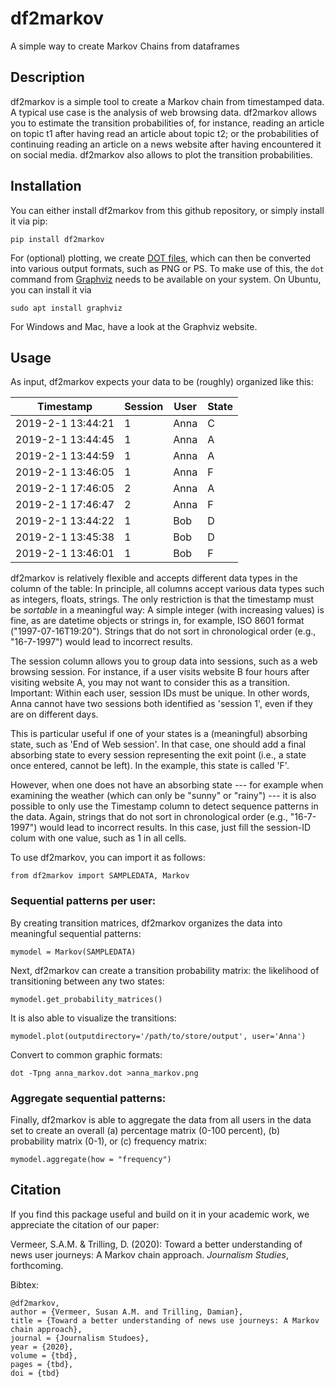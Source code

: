 # df2markov
A simple way to create Markov Chains from dataframes

## Description
df2markov is a simple tool to create a Markov chain from timestamped data. A typical use case is the analysis of web browsing data. df2markov allows you to estimate the transition probabilities of, for instance, reading an article on topic t1 after having read an article about topic t2; or the probabilities of continuing reading an article on a news website after having encountered it on social media. df2markov also allows to plot the transition probabilities.


## Installation
You can either install df2markov from this github repository, or simply install it via pip:
```
pip install df2markov
```

For (optional) plotting, we create [DOT files](https://en.wikipedia.org/wiki/DOT_(graph_description_language)), which can then be converted into various output formats, such as PNG or PS. To make use of this, the `dot` command from [Graphviz](http://graphviz.org) needs to be available on your system. On Ubuntu, you can install it via

```
sudo apt install graphviz
```

For Windows and Mac, have a look at the Graphviz website.


## Usage

As input, df2markov expects your data to be (roughly) organized like this:

| Timestamp  | Session  | User  | State |
| ------------- | ------------- |------------- | ------------- |
| 2019-2-1 13:44:21  | 1  |  Anna   |   C |
| 2019-2-1 13:44:45  | 1  |  Anna   |   A |
| 2019-2-1 13:44:59  | 1  |  Anna   |   A |
| 2019-2-1 13:46:05  | 1  |  Anna   |   F |
| 2019-2-1 17:46:05  | 2  |  Anna   |   A |
| 2019-2-1 17:46:47  | 2  |  Anna   |   F |
| 2019-2-1 13:44:22  | 1  |  Bob    |   D |
| 2019-2-1 13:45:38  | 1  |  Bob    |   D |
| 2019-2-1 13:46:01  | 1  |  Bob    |   F |

df2markov is relatively flexible and accepts different data types in the column of the table: In principle, all columns accept various data types such as integers, floats, strings. 
The only restriction is that the timestamp must be *sortable* in a meaningful way: A simple integer (with increasing values) is fine, as are datetime objects or strings in, for example, ISO 8601 format ("1997-07-16T19:20"). Strings that do not sort in chronological order (e.g., "16-7-1997") would lead to incorrect results.

The session column allows you to group data into sessions, such as a web browsing session. For instance, if a user visits website B four hours after visiting website A, you may not want to consider this as a transition. Important: Within each user, session IDs must be unique. In other words, Anna cannot have two sessions both identified as 'session 1', even if they are on different days.

This is particular useful if one of your states is a (meaningful) absorbing state, such as 'End of Web session'. In that case, one should add a final absorbing state to every session representing the exit point (i.e., a state once entered, cannot be left). In the example, this state is called 'F'. 

However, when one does not have an absorbing state --- for example when examining the weather (which can only be "sunny" or "rainy") --- it is also possible to only use the Timestamp column to detect sequence patterns in the data. Again, strings that do not sort in chronological order (e.g., "16-7-1997") would lead to incorrect results. In this case, just fill the session-ID colum with one value, such as 1 in all cells.

To use df2markov, you can import it as follows:


```
from df2markov import SAMPLEDATA, Markov
```

### Sequential patterns per user:

By creating transition matrices, df2markov organizes the data into meaningful sequential patterns:
```
mymodel = Markov(SAMPLEDATA)
```

Next, df2markov can create a transition probability matrix: the likelihood of transitioning between any two states:

```
mymodel.get_probability_matrices()      
```

It is also able to visualize the transitions:
```
mymodel.plot(outputdirectory='/path/to/store/output', user='Anna')      
```

Convert to common graphic formats:
```
dot -Tpng anna_markov.dot >anna_markov.png
```

### Aggregate sequential patterns:
Finally, df2markov is able to aggregate the data from all users in the data set to create an overall (a) percentage matrix (0-100 percent), (b) probability matrix (0-1), or (c) frequency matrix:

```
mymodel.aggregate(how = "frequency")      
```

## Citation

If you find this package useful and build on it in your academic work, we appreciate the citation of our paper:

Vermeer, S.A.M. & Trilling, D. (2020): Toward a better understanding of news user journeys: A Markov chain approach. *Journalism Studies*, forthcoming.

Bibtex:
```
@df2markov,
author = {Vermeer, Susan A.M. and Trilling, Damian},
title = {Toward a better understanding of news use journeys: A Markov chain approach},
journal = {Journalism Studoes},
year = {2020},
volume = {tbd},
pages = {tbd},
doi = {tbd}
```

